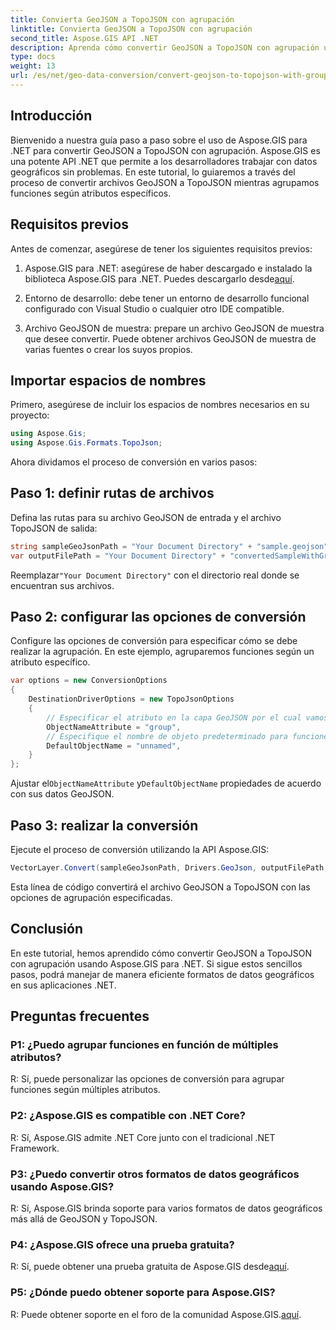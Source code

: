 ```yaml
---
title: Convierta GeoJSON a TopoJSON con agrupación
linktitle: Convierta GeoJSON a TopoJSON con agrupación
second_title: Aspose.GIS API .NET
description: Aprenda cómo convertir GeoJSON a TopoJSON con agrupación usando Aspose.GIS para .NET en este completo tutorial.
type: docs
weight: 13
url: /es/net/geo-data-conversion/convert-geojson-to-topojson-with-grouping/
---
```

## Introducción

Bienvenido a nuestra guía paso a paso sobre el uso de Aspose.GIS para .NET para convertir GeoJSON a TopoJSON con agrupación. Aspose.GIS es una potente API .NET que permite a los desarrolladores trabajar con datos geográficos sin problemas. En este tutorial, lo guiaremos a través del proceso de convertir archivos GeoJSON a TopoJSON mientras agrupamos funciones según atributos específicos.

## Requisitos previos

Antes de comenzar, asegúrese de tener los siguientes requisitos previos:

1.  Aspose.GIS para .NET: asegúrese de haber descargado e instalado la biblioteca Aspose.GIS para .NET. Puedes descargarlo desde[aquí](https://releases.aspose.com/gis/net/).

2. Entorno de desarrollo: debe tener un entorno de desarrollo funcional configurado con Visual Studio o cualquier otro IDE compatible.

3. Archivo GeoJSON de muestra: prepare un archivo GeoJSON de muestra que desee convertir. Puede obtener archivos GeoJSON de muestra de varias fuentes o crear los suyos propios.

## Importar espacios de nombres

Primero, asegúrese de incluir los espacios de nombres necesarios en su proyecto:

```csharp
using Aspose.Gis;
using Aspose.Gis.Formats.TopoJson;
```


Ahora dividamos el proceso de conversión en varios pasos:

## Paso 1: definir rutas de archivos

Defina las rutas para su archivo GeoJSON de entrada y el archivo TopoJSON de salida:

```csharp
string sampleGeoJsonPath = "Your Document Directory" + "sample.geojson";
var outputFilePath = "Your Document Directory" + "convertedSampleWithGrouping_out.topojson";
```

 Reemplazar`"Your Document Directory"` con el directorio real donde se encuentran sus archivos.

## Paso 2: configurar las opciones de conversión

Configure las opciones de conversión para especificar cómo se debe realizar la agrupación. En este ejemplo, agruparemos funciones según un atributo específico.

```csharp
var options = new ConversionOptions
{
    DestinationDriverOptions = new TopoJsonOptions
    {
        // Especificar el atributo en la capa GeoJSON por el cual vamos a agrupar en objetos
        ObjectNameAttribute = "group",
        // Especifique el nombre de objeto predeterminado para funciones con valores de atributos desconocidos
        DefaultObjectName = "unnamed",
    }
};
```

 Ajustar el`ObjectNameAttribute` y`DefaultObjectName` propiedades de acuerdo con sus datos GeoJSON.

## Paso 3: realizar la conversión

Ejecute el proceso de conversión utilizando la API Aspose.GIS:

```csharp
VectorLayer.Convert(sampleGeoJsonPath, Drivers.GeoJson, outputFilePath, Drivers.TopoJson, options);
```

Esta línea de código convertirá el archivo GeoJSON a TopoJSON con las opciones de agrupación especificadas.

## Conclusión

En este tutorial, hemos aprendido cómo convertir GeoJSON a TopoJSON con agrupación usando Aspose.GIS para .NET. Si sigue estos sencillos pasos, podrá manejar de manera eficiente formatos de datos geográficos en sus aplicaciones .NET.

## Preguntas frecuentes

### P1: ¿Puedo agrupar funciones en función de múltiples atributos?
R: Sí, puede personalizar las opciones de conversión para agrupar funciones según múltiples atributos.

### P2: ¿Aspose.GIS es compatible con .NET Core?
R: Sí, Aspose.GIS admite .NET Core junto con el tradicional .NET Framework.

### P3: ¿Puedo convertir otros formatos de datos geográficos usando Aspose.GIS?
R: Sí, Aspose.GIS brinda soporte para varios formatos de datos geográficos más allá de GeoJSON y TopoJSON.

### P4: ¿Aspose.GIS ofrece una prueba gratuita?
 R: Sí, puede obtener una prueba gratuita de Aspose.GIS desde[aquí](https://releases.aspose.com/).

### P5: ¿Dónde puedo obtener soporte para Aspose.GIS?
 R: Puede obtener soporte en el foro de la comunidad Aspose.GIS.[aquí](https://forum.aspose.com/c/gis/33).